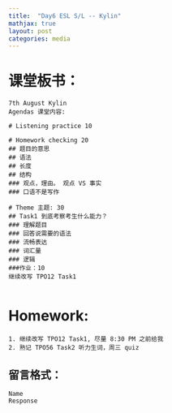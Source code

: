 ```yaml
---
title:  "Day6 ESL S/L -- Kylin"
mathjax: true
layout: post
categories: media
---
```


# 课堂板书：

```
7th August Kylin
Agendas 课堂内容: 

# Listening practice 10

# Homework checking 20
## 题目的意思
## 语法
## 长度
## 结构
### 观点，理由。 观点 VS 事实
### 口语不是写作

# Theme 主题: 30
## Task1 到底考察考生什么能力？
### 理解题目
### 回答说需要的语法
### 流畅表达
### 词汇量
### 逻辑
###作业：10
继续改写 TPO12 Task1


```
# Homework:
```
1. 继续改写 TPO12 Task1, 尽量 8:30 PM 之前给我
2. 熟记 TPO56 Task2 听力生词，周三 quiz
```
## 留言格式：
```Name ``` <br>
```Response``` <br>

